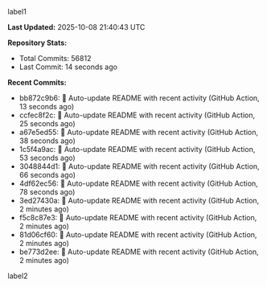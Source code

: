
label1 
<!-- ACTIVITY_START -->
**Last Updated:** 2025-10-08 21:40:43 UTC

**Repository Stats:**
- Total Commits: 56812
- Last Commit: 14 seconds ago

**Recent Commits:**
- bb872c9b6: 🤖 Auto-update README with recent activity (GitHub Action, 13 seconds ago)
- ccfec8f2c: 🤖 Auto-update README with recent activity (GitHub Action, 25 seconds ago)
- a67e5ed55: 🤖 Auto-update README with recent activity (GitHub Action, 38 seconds ago)
- 1c5f4a9ac: 🤖 Auto-update README with recent activity (GitHub Action, 53 seconds ago)
- 3048844d1: 🤖 Auto-update README with recent activity (GitHub Action, 66 seconds ago)
- 4df62ec56: 🤖 Auto-update README with recent activity (GitHub Action, 78 seconds ago)
- 3ed27430a: 🤖 Auto-update README with recent activity (GitHub Action, 2 minutes ago)
- f5c8c87e3: 🤖 Auto-update README with recent activity (GitHub Action, 2 minutes ago)
- 81d06cf60: 🤖 Auto-update README with recent activity (GitHub Action, 2 minutes ago)
- be773d2ee: 🤖 Auto-update README with recent activity (GitHub Action, 2 minutes ago)
<!-- ACTIVITY_END -->

label2
